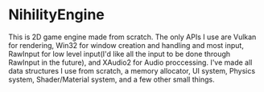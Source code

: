 # NihilityEngine

This is 2D game engine made from scratch. The only APIs I use are Vulkan for rendering, Win32 for window creation and handling and most input, RawInput for low level input(I'd like all the input to be done through RawInput in the future), and XAudio2 for Audio proccessing. I've made all data structures I use from scratch, a memory allocator, UI system, Physics system, Shader/Material system, and a few other small things.
